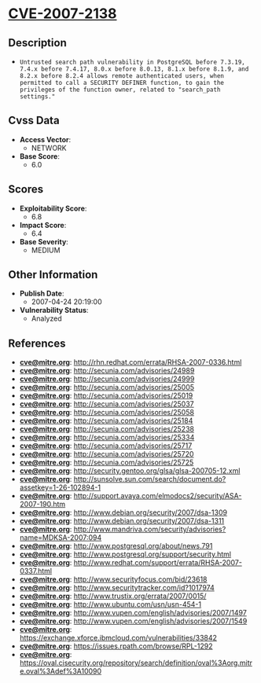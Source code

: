 
# [CVE-2007-2138](http://rhn.redhat.com/errata/RHSA-2007-0336.html)

## Description

- `Untrusted search path vulnerability in PostgreSQL before 7.3.19, 7.4.x before 7.4.17, 8.0.x before 8.0.13, 8.1.x before 8.1.9, and 8.2.x before 8.2.4 allows remote authenticated users, when permitted to call a SECURITY DEFINER function, to gain the privileges of the function owner, related to "search_path settings."`

## Cvss Data

- **Access Vector**:
  - NETWORK
- **Base Score**:
  - 6.0

## Scores

- **Exploitability Score**:
  - 6.8
- **Impact Score**:
  - 6.4
- **Base Severity**:
  - MEDIUM

## Other Information

- **Publish Date**:
  - 2007-04-24 20:19:00
- **Vulnerability Status**:
  - Analyzed

## References

- **cve@mitre.org**: http://rhn.redhat.com/errata/RHSA-2007-0336.html
- **cve@mitre.org**: http://secunia.com/advisories/24989
- **cve@mitre.org**: http://secunia.com/advisories/24999
- **cve@mitre.org**: http://secunia.com/advisories/25005
- **cve@mitre.org**: http://secunia.com/advisories/25019
- **cve@mitre.org**: http://secunia.com/advisories/25037
- **cve@mitre.org**: http://secunia.com/advisories/25058
- **cve@mitre.org**: http://secunia.com/advisories/25184
- **cve@mitre.org**: http://secunia.com/advisories/25238
- **cve@mitre.org**: http://secunia.com/advisories/25334
- **cve@mitre.org**: http://secunia.com/advisories/25717
- **cve@mitre.org**: http://secunia.com/advisories/25720
- **cve@mitre.org**: http://secunia.com/advisories/25725
- **cve@mitre.org**: http://security.gentoo.org/glsa/glsa-200705-12.xml
- **cve@mitre.org**: http://sunsolve.sun.com/search/document.do?assetkey=1-26-102894-1
- **cve@mitre.org**: http://support.avaya.com/elmodocs2/security/ASA-2007-190.htm
- **cve@mitre.org**: http://www.debian.org/security/2007/dsa-1309
- **cve@mitre.org**: http://www.debian.org/security/2007/dsa-1311
- **cve@mitre.org**: http://www.mandriva.com/security/advisories?name=MDKSA-2007:094
- **cve@mitre.org**: http://www.postgresql.org/about/news.791
- **cve@mitre.org**: http://www.postgresql.org/support/security.html
- **cve@mitre.org**: http://www.redhat.com/support/errata/RHSA-2007-0337.html
- **cve@mitre.org**: http://www.securityfocus.com/bid/23618
- **cve@mitre.org**: http://www.securitytracker.com/id?1017974
- **cve@mitre.org**: http://www.trustix.org/errata/2007/0015/
- **cve@mitre.org**: http://www.ubuntu.com/usn/usn-454-1
- **cve@mitre.org**: http://www.vupen.com/english/advisories/2007/1497
- **cve@mitre.org**: http://www.vupen.com/english/advisories/2007/1549
- **cve@mitre.org**: https://exchange.xforce.ibmcloud.com/vulnerabilities/33842
- **cve@mitre.org**: https://issues.rpath.com/browse/RPL-1292
- **cve@mitre.org**: https://oval.cisecurity.org/repository/search/definition/oval%3Aorg.mitre.oval%3Adef%3A10090
